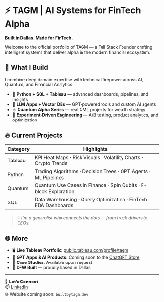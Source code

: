 # ⚡️ TAGM | AI Systems for FinTech Alpha  
**Built in Dallas. Made for FinTech.**

Welcome to the official portfolio of TAGM — a Full Stack Founder crafting intelligent systems that deliver alpha in the modern financial ecosystem.

## 🧠 What I Build  
I combine deep domain expertise with technical firepower across AI, Quantum, and Financial Analytics.

- 🧮 **Python + SQL + Tableau** — advanced dashboards, pipelines, and insights
- 🤖 **LLM Apps + Vector DBs** — GPT-powered tools and custom AI agents
- ⚛️ **Quantum Alpha Series** — real QML projects for wealth strategy
- 🧪 **Experiment-Driven Engineering** — A/B testing, product analytics, and optimization

## 🔥 Current Projects  
| Category       | Highlights |
|----------------|------------|
| Tableau        | KPI Heat Maps · Risk Visuals · Volatility Charts · Crypto Trends |
| Python         | Trading Algorithms · Decision Trees · GPT Agents · ML Pipelines |
| Quantum        | Quantum Use Cases in Finance · Spin Qubits · F-block Exploration |
| SQL            | Data Warehousing · Query Optimization · FinTech EDA Dashboards |


   > 💡 *I’m a generalist who connects the dots — from truck drivers to CEOs.*

## 🌐 More  
- 🖥️ **Live Tableau Portfolio**: [public.tableau.com/profile/tagm](https://public.tableau.com/app/profile/tagm)
- 🧪 **GPT Apps & AI Products**: Coming soon to the [ChatGPT Store](https://chat.openai.com/gpts)
- 🧳 **Case Studies**: Available upon request
- 📍 **DFW Built** — proudly based in Dallas

---

🔗 **Let’s Connect**  
📫 [LinkedIn](https://www.linkedin.com/in/yourprofile)  
🌐 Website coming soon: `builtbytagm.dev`

